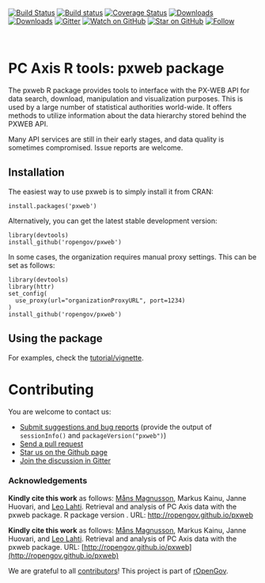 <br>

[![Build
Status](https://travis-ci.org/rOpenGov/pxweb.svg?branch=master)](https://travis-ci.org/rOpenGov/pxweb)
[![Build
status](https://ci.appveyor.com/api/projects/status/40abe0fpxw2jftf3/branch/master?svg=true)](https://ci.appveyor.com/project/MansMeg/pxweb/branch/master)
[![Coverage
Status](https://coveralls.io/repos/github/rOpenGov/pxweb/badge.svg?branch=master)](https://coveralls.io/github/rOpenGov/pxweb?branch=master)
[![Downloads](http://cranlogs.r-pkg.org/badges/grand-total/pxweb)](https://cran.r-project.org/package=pxweb)
[![Downloads](http://cranlogs.r-pkg.org/badges/pxweb)](https://cran.r-project.org/package=pxweb)
[![Gitter](https://badges.gitter.im/rOpenGov/pxweb.svg)](https://gitter.im/rOpenGov/pxweb?utm_source=badge&utm_medium=badge&utm_campaign=pr-badge)
[![Watch on
GitHub](https://img.shields.io/github/watchers/ropengov/pxweb.svg?style=social)](https://github.com/ropengov/pxweb/watchers)
[![Star on
GitHub](https://img.shields.io/github/stars/ropengov/pxweb.svg?style=social)](https://github.com/ropengov/pxweb/stargazers)
[![Follow](https://img.shields.io/twitter/follow/ropengov.svg?style=social)](https://twitter.com/intent/follow?screen_name=ropengov)

<br>

PC Axis R tools: pxweb package
==============================

<!-- README.md is generated from README.Rmd. Please edit that file -->
The pxweb R package provides tools to interface with the PX-WEB API for
data search, download, manipulation and visualization purposes. This is
used by a large number of statistical authorities world-wide. It offers
methods to utilize information about the data hierarchy stored behind
the PXWEB API.

Many API services are still in their early stages, and data quality is
sometimes compromised. Issue reports are welcome.

Installation
------------

The easiest way to use pxweb is to simply install it from CRAN:

    install.packages('pxweb')

Alternatively, you can get the latest stable development version:

    library(devtools)
    install_github('ropengov/pxweb')

In some cases, the organization requires manual proxy settings. This can
be set as follows:

    library(devtools)
    library(httr)
    set_config(
      use_proxy(url="organizationProxyURL", port=1234)
    )
    install_github('ropengov/pxweb')

Using the package
-----------------

For examples, check the
[tutorial/vignette](https://htmlpreview.github.io/?https://github.com/rOpenGov/pxweb/blob/test/vignettes/pxweb.html).

Contributing
============

You are welcome to contact us:

-   [Submit suggestions and bug
    reports](https://github.com/ropengov/pxweb/issues) (provide the
    output of `sessionInfo()` and `packageVersion("pxweb")`)
-   [Send a pull request](https://github.com/ropengov/pxweb/)
-   [Star us on the Github page](https://github.com/ropengov/pxweb)
-   [Join the discussion in Gitter](https://gitter.im/rOpenGov/pxweb)

### Acknowledgements

**Kindly cite this work** as follows: [Måns
Magnusson](https://github.com/mansmeg), Markus Kainu, Janne Huovari, and
[Leo Lahti](https://github.com/antagomir). Retrieval and analysis of PC
Axis data with the pxweb package. R package version . URL:
<http://ropengov.github.io/pxweb>


**Kindly cite this work** as follows: [Måns Magnusson](https://github.com/mansmeg), Markus Kainu, Janne Huovari, and [Leo Lahti](https://github.com/antagomir). Retrieval and analysis of PC Axis data with the pxweb package. URL: [http://ropengov.github.io/pxweb](http://ropengov.github.io/pxweb)

We are grateful to all [contributors](https://github.com/rOpenGov/pxweb/graphs/contributors)! This project is part of [rOpenGov](http://ropengov.github.io).



[github-watch-badge]: https://img.shields.io/github/watchers/ropengov/pxweb.svg?style=social
[github-watch]: https://github.com/ropengov/pxweb/watchers
[github-star-badge]: https://img.shields.io/github/stars/ropengov/pxweb.svg?style=social
[github-star]: https://github.com/ropengov/pxweb/stargazers

